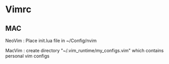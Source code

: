 # Vimrc

## MAC

NeoVim : Place init.lua file in ~/Config/nvim

MacVim : create directory "~/.vim_runtime/my_configs.vim" which contains personal vim configs
        
